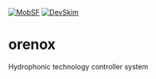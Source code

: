 [![MobSF](https://github.com/KOSASIH/orenox/actions/workflows/mobsf.yml/badge.svg)](https://github.com/KOSASIH/orenox/actions/workflows/mobsf.yml)
[![DevSkim](https://github.com/KOSASIH/orenox/actions/workflows/devskim.yml/badge.svg)](https://github.com/KOSASIH/orenox/actions/workflows/devskim.yml)

# orenox
Hydrophonic technology controller system

